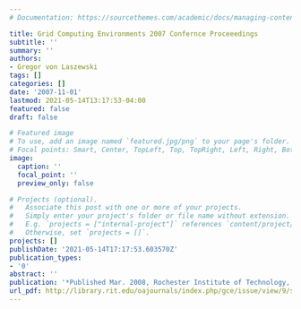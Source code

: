 ```yaml
---
# Documentation: https://sourcethemes.com/academic/docs/managing-content/

title: Grid Computing Environments 2007 Confernce Proceeedings
subtitle: ''
summary: ''
authors:
- Gregor von Laszewski
tags: []
categories: []
date: '2007-11-01'
lastmod: 2021-05-14T13:17:53-04:00
featured: false
draft: false

# Featured image
# To use, add an image named `featured.jpg/png` to your page's folder.
# Focal points: Smart, Center, TopLeft, Top, TopRight, Left, Right, BottomLeft, Bottom, BottomRight.
image:
  caption: ''
  focal_point: ''
  preview_only: false

# Projects (optional).
#   Associate this post with one or more of your projects.
#   Simply enter your project's folder or file name without extension.
#   E.g. `projects = ["internal-project"]` references `content/project/deep-learning/index.md`.
#   Otherwise, set `projects = []`.
projects: []
publishDate: '2021-05-14T17:17:53.603570Z'
publication_types:
- '0'
abstract: ''
publication: '*Published Mar. 2008, Rochester Institute of Technology, Rochester NY*'
url_pdf: http://library.rit.edu/oajournals/index.php/gce/issue/view/9/showToc
---
```

